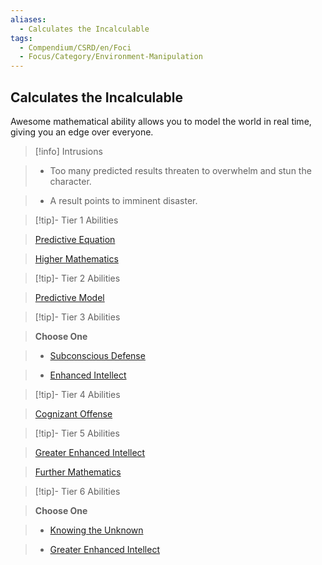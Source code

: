 ```yaml
---
aliases:
  - Calculates the Incalculable
tags:
  - Compendium/CSRD/en/Foci
  - Focus/Category/Environment-Manipulation
---
```

  
    
## Calculates the Incalculable    
Awesome mathematical ability allows you to model the world in real time, giving you an edge over everyone.    
  
>[!info] Intrusions    
>- Too many predicted results threaten to overwhelm and stun the character.    
>- A result points to imminent disaster.    
  
  
>[!tip]- Tier 1 Abilities    
> [Predictive Equation](Predictive-Equation.md)    
> [Higher Mathematics](Higher-Mathematics.md)    
  
  
>[!tip]- Tier 2 Abilities    
> [Predictive Model](Predictive-Model.md)    
  
  
>[!tip]- Tier 3 Abilities    
> **Choose One**    
>- [Subconscious Defense](Subconscious-Defense.md)    
>- [Enhanced Intellect](Enhanced-Intellect.md)    
  
  
>[!tip]- Tier 4 Abilities    
> [Cognizant Offense](Cognizant-Offense.md)    
  
  
>[!tip]- Tier 5 Abilities    
> [Greater Enhanced Intellect](Greater-Enhanced-Intellect.md)    
> [Further Mathematics](Further-Mathematics.md)    
  
  
>[!tip]- Tier 6 Abilities    
> **Choose One**    
>- [Knowing the Unknown](Knowing-the-Unknown.md)    
>- [Greater Enhanced Intellect](Greater-Enhanced-Intellect.md)